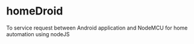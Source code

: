 # homeDroid
To service request between Android application and NodeMCU for home automation using nodeJS
